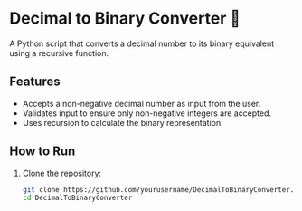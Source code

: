 # Decimal to Binary Converter 🔢

A Python script that converts a decimal number to its binary equivalent using a recursive function.

## Features
- Accepts a non-negative decimal number as input from the user.
- Validates input to ensure only non-negative integers are accepted.
- Uses recursion to calculate the binary representation.

## How to Run
1. Clone the repository:
   ```bash
   git clone https://github.com/yourusername/DecimalToBinaryConverter.git
   cd DecimalToBinaryConverter